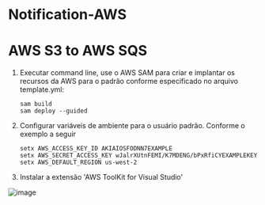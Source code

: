 # Notification-AWS


# AWS S3 to AWS SQS 

1. Executar command line, use o AWS SAM para criar e implantar os recursos da AWS para o padrão conforme especificado no arquivo template.yml:
    ```
    sam build
    sam deploy --guided
    ```

2. Configurar variáveis de ambiente para o usuário padrão.
    Conforme o exemplo a seguir
    ```
    setx AWS_ACCESS_KEY_ID AKIAIOSFODNN7EXAMPLE
    setx AWS_SECRET_ACCESS_KEY wJalrXUtnFEMI/K7MDENG/bPxRfiCYEXAMPLEKEY
    setx AWS_DEFAULT_REGION us-west-2
    ```
    
 3. Instalar a extensão 'AWS ToolKit for Visual Studio'

![image](https://user-images.githubusercontent.com/22237907/201748907-0a9a1a3f-76f7-4c05-9d1d-1b7e0ec96812.png)

